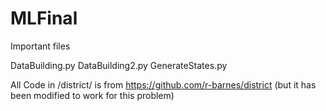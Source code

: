 # MLFinal
Important files 

DataBuilding.py
DataBuilding2.py
GenerateStates.py

All Code in /district/ is from https://github.com/r-barnes/district (but it has been modified to work for this problem)
